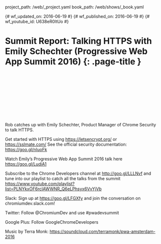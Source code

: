 project_path: /web/_project.yaml
book_path: /web/shows/_book.yaml

{# wf_updated_on: 2016-06-19 #}
{# wf_published_on: 2016-06-19 #}
{# wf_youtube_id: U638eR0ltUo #}

# Summit Report: Talking HTTPS with Emily Schechter (Progressive Web App Summit 2016) {: .page-title }


<div class="video-wrapper">
  <iframe class="devsite-embedded-youtube-video" data-video-id="U638eR0ltUo"
          data-autohide="1" data-showinfo="0" frameborder="0" allowfullscreen>
  </iframe>
</div>


Rob catches up with Emily Schechter, Product Manager of Chrome Security to talk HTTPS. 

Get started with HTTPS using https://letsencrypt.org/ or https://sslmate.com/
See the official security documentation: https://goo.gl/nIuoFk 

Watch Emily’s Progressive Web App Summit 2016 talk here https://goo.gl/LudiA1

Subscribe to the Chrome Developers channel at http://goo.gl/LLLNvf and tune into our playlist to catch all the talks from the summit
https://www.youtube.com/playlist?list=PLNYkxOF6rcIAWWNR_Q6eLPhsyx6VvYjVb

Slack: Sign up at https://goo.gl/LFGXfy and join the conversation on chromiumdev.slack.com! 

Twitter: Follow @ChromiumDev and use #pwadevsummit

Google Plus: Follow GoogleChromeDevelopers

Music by Terra Monk: https://soundcloud.com/terramonk/pwa-amsterdam-2016
